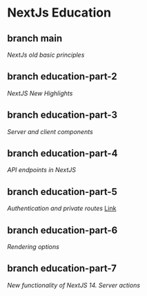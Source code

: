 # NextJs Education

## branch main
*NextJs old basic principles*

## branch education-part-2
*NextJS New Highlights*

## branch education-part-3
*Server and client components*

## branch education-part-4
*API endpoints in NextJS*

## branch education-part-5
*Authentication and private routes*
[Link](https://next-js-education-git-education-part-5-333nikita333.vercel.app/)
## branch education-part-6
*Rendering options*

## branch education-part-7
*New functionality of NextJS 14. Server actions*

